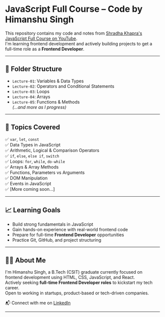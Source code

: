 # JavaScript Full Course – Code by Himanshu Singh

This repository contains my code and notes from [Shradha Khapra's JavaScript Full Course on YouTube](https://www.youtube.com/watch?v=ujbE0mzX-CU).  
I'm learning frontend development and actively building projects to get a full-time role as a **Frontend Developer**.

---

## 📁 Folder Structure

- `Lecture-01`: Variables & Data Types
- `Lecture-02`: Operators and Conditional Statements
- `Lecture-03`: Loops
- `Lecture-04`: Arrays
- `Lecture-05`: Functions & Methods  
*(...and more as I progress)*

---

## 📌 Topics Covered

✅ `var`, `let`, `const`  
✅ Data Types in JavaScript  
✅ Arithmetic, Logical & Comparison Operators  
✅ `if`, `else`, `else if`, `switch`  
✅ Loops: `for`, `while`, `do-while`  
✅ Arrays & Array Methods  
✅ Functions, Parameters vs Arguments  
✅ DOM Manipulation  
✅ Events in JavaScript  
✅ [More coming soon...]

---

## 📈 Learning Goals

- Build strong fundamentals in JavaScript
- Gain hands-on experience with real-world frontend code
- Prepare for full-time **Frontend Developer** opportunities
- Practice Git, GitHub, and project structuring

---

## 👨‍💻 About Me

I'm Himanshu Singh, a B.Tech (CSIT) graduate currently focused on frontend development using HTML, CSS, JavaScript, and React.  
Actively seeking **full-time Frontend Developer roles** to kickstart my tech career.  
Open to working in startups, product-based or tech-driven companies.

📬 Connect with me on [LinkedIn](https://www.linkedin.com/in/himanshu-b855b8211/)

---

